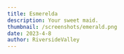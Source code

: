 ```yaml
---
title: Esmerelda
description: Your sweet maid.
thumbnail: /screenshots/emerald.png
date: 2023-4-8
author: RiversideValley
---
```



